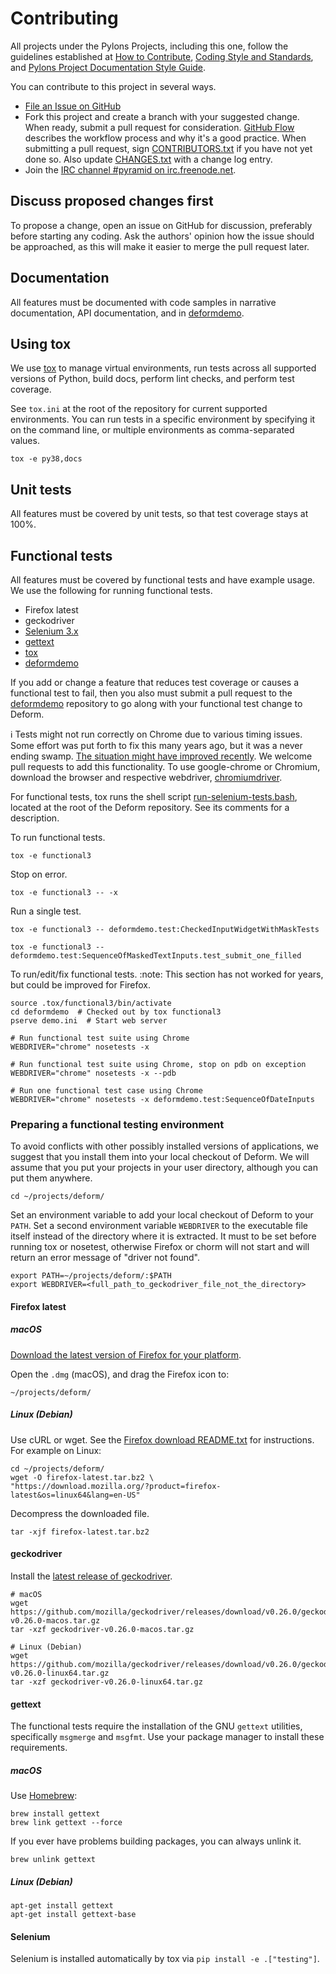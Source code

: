 # Contributing

All projects under the Pylons Projects, including this one, follow the guidelines established at [How to Contribute](https://pylonsproject.org/community-how-to-contribute.html), [Coding Style and Standards](https://pylonsproject.org/community-coding-style-standards.html), and [Pylons Project Documentation Style Guide](https://docs.pylonsproject.org/projects/docs-style-guide/).

You can contribute to this project in several ways.

* [File an Issue on GitHub](https://github.com/Pylons/deform/issues)
* Fork this project and create a branch with your suggested change. When ready, submit a pull request for consideration. [GitHub Flow](https://guides.github.com/introduction/flow/index.html) describes the workflow process and why it's a good practice. When submitting a pull request, sign [CONTRIBUTORS.txt](https://github.com/Pylons/deform/blob/master/CONTRIBUTORS.txt) if you have not yet done so. Also update [CHANGES.txt](https://github.com/Pylons/deform/blob/master/CHANGES.txt) with a change log entry.
* Join the [IRC channel #pyramid on irc.freenode.net](https://webchat.freenode.net/?channels=pyramid).


## Discuss proposed changes first

To propose a change, open an issue on GitHub for discussion, preferably before starting any coding.
Ask the authors' opinion how the issue should be approached, as this will make it easier to merge the pull request later.


## Documentation

All features must be documented with code samples in narrative documentation, API documentation, and in [deformdemo](https://github.com/Pylons/deformdemo).


## Using tox

We use [tox](https://tox.readthedocs.io/en/latest/install.html) to manage virtual environments, run tests across all supported versions of Python, build docs, perform lint checks, and perform test coverage.

See `tox.ini` at the root of the repository for current supported environments.
You can run tests in a specific environment by specifying it on the command line, or multiple environments as comma-separated values.

    tox -e py38,docs


## Unit tests

All features must be covered by unit tests, so that test coverage stays at 100%.


## Functional tests

All features must be covered by functional tests and have example usage.
We use the following for running functional tests.

* Firefox latest
* geckodriver
* [Selenium 3.x](https://pypi.org/project/selenium/)
* [gettext](https://www.gnu.org/software/gettext/)
* [tox](https://tox.readthedocs.io/en/latest/)
* [deformdemo](https://github.com/pylons/deformdemo)

If you add or change a feature that reduces test coverage or causes a functional test to fail, then you also must submit a pull request to the [deformdemo](https://github.com/pylons/deformdemo) repository to go along with your functional test change to Deform.

:information_source: Tests might not run correctly on Chrome due to various timing issues.
Some effort was put forth to fix this many years ago, but it was a never ending swamp.
[The situation might have improved recently](https://developers.google.com/web/updates/2017/04/headless-chrome).
We welcome pull requests to add this functionality.
To use google-chrome or Chromium, download the browser and respective webdriver, [chromiumdriver](https://chromedriver.chromium.org/downloads).

For functional tests, tox runs the shell script [run-selenium-tests.bash](https://github.com/Pylons/deform/blob/master/run-selenium-tests.bash), located at the root of the Deform repository.
See its comments for a description.

To run functional tests.

    tox -e functional3

Stop on error.

    tox -e functional3 -- -x

Run a single test.

    tox -e functional3 -- deformdemo.test:CheckedInputWidgetWithMaskTests

    tox -e functional3 -- deformdemo.test:SequenceOfMaskedTextInputs.test_submit_one_filled

To run/edit/fix functional tests.
:note: This section has not worked for years, but could be improved for Firefox.

    source .tox/functional3/bin/activate
    cd deformdemo  # Checked out by tox functional3
    pserve demo.ini  # Start web server

    # Run functional test suite using Chrome
    WEBDRIVER="chrome" nosetests -x

    # Run functional test suite using Chrome, stop on pdb on exception
    WEBDRIVER="chrome" nosetests -x --pdb

    # Run one functional test case using Chrome
    WEBDRIVER="chrome" nosetests -x deformdemo.test:SequenceOfDateInputs


### Preparing a functional testing environment

To avoid conflicts with other possibly installed versions of applications, we suggest that you install them into your local checkout of Deform.
We will assume that you put your projects in your user directory, although you can put them anywhere.

    cd ~/projects/deform/

Set an environment variable to add your local checkout of Deform to your `PATH`.
Set a second environment variable `WEBDRIVER` to the executable file itself instead of the directory where it is extracted.
It must to be set before running tox or nosetest, otherwise Firefox or chorm will not start and will return an error message of "driver not found".

    export PATH=~/projects/deform/:$PATH
    export WEBDRIVER=<full_path_to_geckodriver_file_not_the_directory>



#### Firefox latest

##### macOS

[Download the latest version of Firefox for your platform](https://www.mozilla.org/en-US/firefox/all/).

Open the `.dmg` (macOS), and drag the Firefox icon to:

    ~/projects/deform/

##### Linux (Debian)

Use cURL or wget.
See the [Firefox download README.txt](https://ftp.mozilla.org/pub/firefox/releases/latest/README.txt) for instructions.
For example on Linux:

    cd ~/projects/deform/
    wget -O firefox-latest.tar.bz2 \
    "https://download.mozilla.org/?product=firefox-latest&os=linux64&lang=en-US"

Decompress the downloaded file.

    tar -xjf firefox-latest.tar.bz2

#### geckodriver

Install the [latest release of geckodriver](https://github.com/mozilla/geckodriver/releases).

    # macOS
    wget https://github.com/mozilla/geckodriver/releases/download/v0.26.0/geckodriver-v0.26.0-macos.tar.gz
    tar -xzf geckodriver-v0.26.0-macos.tar.gz

    # Linux (Debian)
    wget https://github.com/mozilla/geckodriver/releases/download/v0.26.0/geckodriver-v0.26.0-linux64.tar.gz
    tar -xzf geckodriver-v0.26.0-linux64.tar.gz


#### gettext

The functional tests require the installation of the GNU `gettext` utilities, specifically `msgmerge` and `msgfmt`.
Use your package manager to install these requirements.

##### macOS
 
Use [Homebrew](https://brew.sh/):

    brew install gettext
    brew link gettext --force

If you ever have problems building packages, you can always unlink it.

    brew unlink gettext

##### Linux (Debian)

    apt-get install gettext
    apt-get install gettext-base


#### Selenium

Selenium is installed automatically by tox via `pip install -e .["testing"]`.
